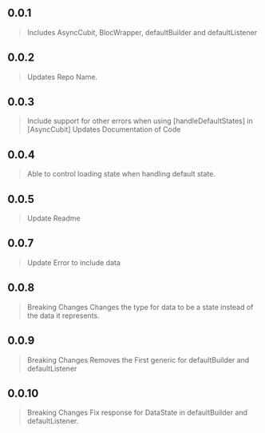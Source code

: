 ## 0.0.1

> Includes AsyncCubit, BlocWrapper, defaultBuilder and defaultListener

## 0.0.2

> Updates Repo Name.

## 0.0.3

> Include support for other errors when using [handleDefaultStates] in [AsyncCubit]
> Updates Documentation of Code

## 0.0.4

> Able to control loading state when handling default state.

## 0.0.5

> Update Readme

## 0.0.7

> Update Error to include data

## 0.0.8

> Breaking Changes
> Changes the type for data to be a state instead of the data it represents.

## 0.0.9

> Breaking Changes
> Removes the First generic for defaultBuilder and defaultListener

## 0.0.10

> Breaking Changes
> Fix response for DataState in defaultBuilder and defaultListener.